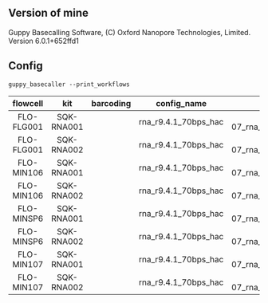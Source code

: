 
## Version of mine
Guppy Basecalling Software, (C) Oxford Nanopore Technologies, Limited. Version 6.0.1+652ffd1

## Config
```
guppy_basecaller --print_workflows
```

| flowcell     | kit            | barcoding     | config_name           |   model version        |
|  :---:       |     :---:      |    :---:      |  :---:                |    :---:               |
|FLO-FLG001    | SQK-RNA001     |               | rna_r9.4.1_70bps_hac  |         2020-09-07_rna_r9.4.1_minion_256_8f8fc47b  |
|FLO-FLG001    | SQK-RNA002     |               |rna_r9.4.1_70bps_hac   |        2020-09-07_rna_r9.4.1_minion_256_8f8fc47b   |
|FLO-MIN106    | SQK-RNA001     |               |rna_r9.4.1_70bps_hac   |        2020-09-07_rna_r9.4.1_minion_256_8f8fc47b   |
|FLO-MIN106    | SQK-RNA002     |               |rna_r9.4.1_70bps_hac   |        2020-09-07_rna_r9.4.1_minion_256_8f8fc47b   |
|FLO-MINSP6    | SQK-RNA001     |               |rna_r9.4.1_70bps_hac   |        2020-09-07_rna_r9.4.1_minion_256_8f8fc47b   |
|FLO-MINSP6    | SQK-RNA002     |               |rna_r9.4.1_70bps_hac   |        2020-09-07_rna_r9.4.1_minion_256_8f8fc47b   |
|FLO-MIN107    | SQK-RNA001     |               |rna_r9.4.1_70bps_hac   |        2020-09-07_rna_r9.4.1_minion_256_8f8fc47b   |
|FLO-MIN107    | SQK-RNA002     |               |rna_r9.4.1_70bps_hac   |        2020-09-07_rna_r9.4.1_minion_256_8f8fc47b   |
